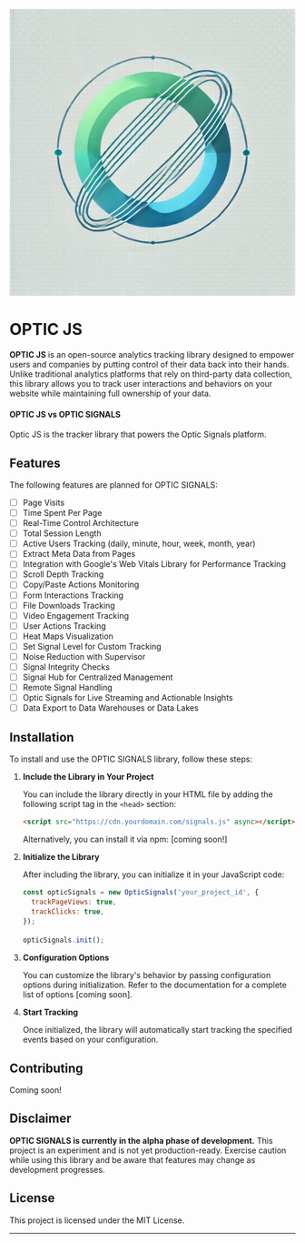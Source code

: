 ![Optic Signals Logo](files/logo.webp)
# OPTIC JS
 
**OPTIC JS** is an open-source analytics tracking library designed to empower users and companies by putting control of their data back into their hands. Unlike traditional analytics platforms that rely on third-party data collection, this library allows you to track user interactions and behaviors on your website while maintaining full ownership of your data.

#### OPTIC JS vs OPTIC SIGNALS
Optic JS is the tracker library that powers the Optic Signals platform.

## Features
The following features are planned for OPTIC SIGNALS:

- [ ] Page Visits
- [ ] Time Spent Per Page
- [ ] Real-Time Control Architecture
- [ ] Total Session Length
- [ ] Active Users Tracking (daily, minute, hour, week, month, year)
- [ ] Extract Meta Data from Pages
- [ ] Integration with Google's Web Vitals Library for Performance Tracking
- [ ] Scroll Depth Tracking
- [ ] Copy/Paste Actions Monitoring
- [ ] Form Interactions Tracking
- [ ] File Downloads Tracking
- [ ] Video Engagement Tracking
- [ ] User Actions Tracking
- [ ] Heat Maps Visualization
- [ ] Set Signal Level for Custom Tracking
- [ ] Noise Reduction with Supervisor
- [ ] Signal Integrity Checks
- [ ] Signal Hub for Centralized Management
- [ ] Remote Signal Handling
- [ ] Optic Signals for Live Streaming and Actionable Insights
- [ ] Data Export to Data Warehouses or Data Lakes

## Installation

To install and use the OPTIC SIGNALS library, follow these steps:

1. **Include the Library in Your Project**

   You can include the library directly in your HTML file by adding the following script tag in the `<head>` section:

   ```html
   <script src="https://cdn.yourdomain.com/signals.js" async></script>
   ```

   Alternatively, you can install it via npm: [coming soon!]


2. **Initialize the Library**

   After including the library, you can initialize it in your JavaScript code:

   ```javascript
   const opticSignals = new OpticSignals('your_project_id', {
     trackPageViews: true,
     trackClicks: true, 
   });

   opticSignals.init();
   ```

3. **Configuration Options**

   You can customize the library's behavior by passing configuration options during initialization. Refer to the documentation for a complete list of options [coming soon].

4. **Start Tracking**

   Once initialized, the library will automatically start tracking the specified events based on your configuration.

## Contributing
Coming soon!

## Disclaimer

**OPTIC SIGNALS is currently in the alpha phase of development.** This project is an experiment and is not yet production-ready. Exercise caution while using this library and be aware that features may change as development progresses.

## License

This project is licensed under the MIT License.  

---
